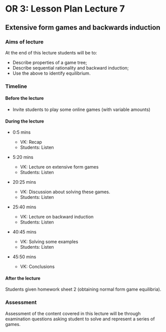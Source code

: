 # OR 3: Lesson Plan Lecture 7
## Extensive form games and backwards induction

### Aims of lecture

At the end of this lecture students will be to:

- Describe properties of a game tree;
- Describe sequential rationality and backward induction;
- Use the above to identify equilibrium.

### Timeline

#### Before the lecture

- Invite students to play some online games (with variable amounts)

#### During the lecture

- 0:5 mins

    - VK: Recap
    - Students: Listen

- 5:20 mins

    - VK: Lecture on extensive form games
    - Students: Listen

- 20:25 mins

    - VK: Discussion about solving these games.
    - Students: Listen

- 25:40 mins

    - VK: Lecture on backward induction
    - Students: Listen

- 40:45 mins

    - VK: Solving some examples
    - Students: Listen

- 45:50 mins

    - VK: Conclusions

#### After the lecture

Students given homework sheet 2 (obtaining normal form game equilibria).

### Assessment

Assessment of the content covered in this lecture will be through examination questions asking student to solve and represent a series of games.
